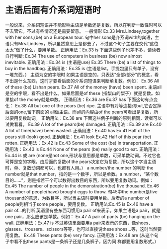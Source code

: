 # 主语后面有介系词短语时

一般说来，介系词短语并不能影响主语是单数还是复数，所以在判断一致性时可以不去管它。不过有些情况还是需要留意。
一般情形
Ex.33 Mrs.Lindsey,together with her sons,(be) on a European tour.
句中her sons是介系词with的宾语，主语只有Mrs.Lindsey，所以虽然意思上是都去了，不过这个句子主要在交代“这位太太”做了什么，要用单数。
正确用法：Ex.33 is
下面这些例子也差不多，请读者自行判断:
Ex.34 The use of computers in business (be) now almost inevitable.
正确用法：Ex.34 is (主语是use)
Ex.35 There (be) a list of things to buy in the handbag.
正确用法：Ex.35 is
(主语是list。手提包里只有单子，没有一堆东西。）
主语为空的字眼时
如果主语是空的，只表达“全部/部分”的概念，看不出是什么东西，这时才要看后面的介系词短语来判断单复数。例如：
Ex.36 All of these (be) Lishan pears.
Ex.37 All of the money (have) been spent.
主语all是空的字眼，看不出是什么。如果后面是of these (指梨山的梨子）就是复数。如果接of the money就是单数。
正确用法：Ex.36 are Ex.37 has
下面这句有点变化：
Ex.38 All but one of the pears (be) ripe.
主语中有对等连接词but,它否定掉后面的one,留下前面的 all做主语。而all的内容由of the pears可看出是复数，所以要用复数动词。
正确用法：Ex.38 are
下面这些例子判断的原则相同，读者可以试做看看。
Ex.39 A lot of the pears(be) damaged.
正确用法：Ex.39 are
Ex.40 A lot of time(have) been wasted.
正确用法：Ex.40 has
Ex.41 Half of the pears still (look) good.
正确用法：Ex.41 look
Ex.42 Half of this pear (be) rotten.
正确用法：Ex.42 is
Ex.43 Some of the cost (be) in transportation.
正确用法：Ex.43 is
Ex.44 None of the pears (be) really good to eat.
正确用法：Ex.44 is 或 are
(none是not one,形状与意思都是单数，可采单数动词。不过它也可算是空的字眼，由后面的复数of the pears决定它为复数，所以这个字当主语时，单、复数动词都可以，也都有人用。）
a number/the number 的判断
the number就是that number，指的是一个数字，所以是单数。a number，“某个数目的……”，则是指若干个可以数得出数目的东西，所以要用复数动词。例如：
Ex.45 The number of people in the demonstration(be) five thousand.
Ex.46 A number of people(have) brought eggs to throw.
句45中the number是five thousand的意思，为数目字，所以当主语时要用单数。后者的a number of people则相当于some people，要用复数。
正确用法:Ex.45 is Ex.46 have
a pair of...的判断
英语里有些东西习惯用a pair of来表示。如果主语是a pair，就是one pair，那么应该是单数。例如：
Ex.47 A pair of pants (be) hanging on the wall.
正确用法：Ex.47 is
不过英语里面要用a pair来表示的东西，像shoes、glasses、trousers、scissors等等，也可以直接说these shoes…等，这时当然要用复数。
Ex.48 These pants (be) very fancy.
正确用法：Ex.48 are
(从这个句子中看不出these pants是一条裤子还是几条裤子，因为同
样都要用复数形式。）